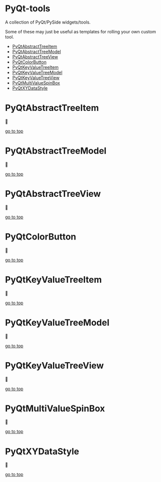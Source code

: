 # PyQt-tools
A collection of PyQt/PySide widgets/tools.

Some of these may just be useful as templates for rolling your own custom tool.

- [PyQtAbstractTreeItem](#pyqtabstracttreeitem)
- [PyQtAbstractTreeModel](#pyqtabstracttreemodel)
- [PyQtAbstractTreeView](#pyqtabstracttreeview)
- [PyQtColorButton](#pyqtcolorbutton)
- [PyQtKeyValueTreeItem](#pyqtkeyvaluetreeitem)
- [PyQtKeyValueTreeModel](#pyqtkeyvaluetreemodel)
- [PyQtKeyValueTreeView](#pyqtkeyvaluetreeview)
- [PyQtMultiValueSpinBox](#pyqtmultivaluespinbox)
- [PyQtXYDataStyle](#pyqtxydatastyle)

# PyQtAbstractTreeItem
:construction:

[go to top](#pyqt-tools)

# PyQtAbstractTreeModel
:construction:

[go to top](#pyqt-tools)

# PyQtAbstractTreeView
:construction:

[go to top](#pyqt-tools)

# PyQtColorButton
:construction:

[go to top](#pyqt-tools)

# PyQtKeyValueTreeItem
:construction:

[go to top](#pyqt-tools)

# PyQtKeyValueTreeModel
:construction:

[go to top](#pyqt-tools)

# PyQtKeyValueTreeView
:construction:

[go to top](#pyqt-tools)

# PyQtMultiValueSpinBox
:construction:

[go to top](#pyqt-tools)

# PyQtXYDataStyle
:construction:

[go to top](#pyqt-tools)
